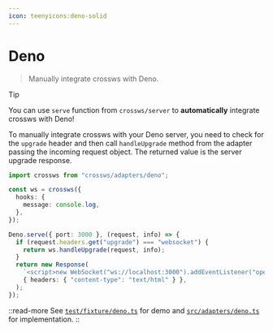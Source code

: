 ```yaml
---
icon: teenyicons:deno-solid
---
```


# Deno

> Manually integrate crossws with Deno.

> [!TIP]
> You can use `serve` function from `crossws/server` to **automatically** integrate crossws with Deno!

To manually integrate crossws with your Deno server, you need to check for the `upgrade` header and then call `handleUpgrade` method from the adapter passing the incoming request object. The returned value is the server upgrade response.

```ts
import crossws from "crossws/adapters/deno";

const ws = crossws({
  hooks: {
    message: console.log,
  },
});

Deno.serve({ port: 3000 }, (request, info) => {
  if (request.headers.get("upgrade") === "websocket") {
    return ws.handleUpgrade(request, info);
  }
  return new Response(
    `<script>new WebSocket("ws://localhost:3000").addEventListener("open", (e) => e.target.send("Hello from client!"));</script>`,
    { headers: { "content-type": "text/html" } },
  );
});
```

::read-more
See [`test/fixture/deno.ts`](./test/fixture/deno.ts) for demo and [`src/adapters/deno.ts`](./src/adapters/deno.ts) for implementation.
::
